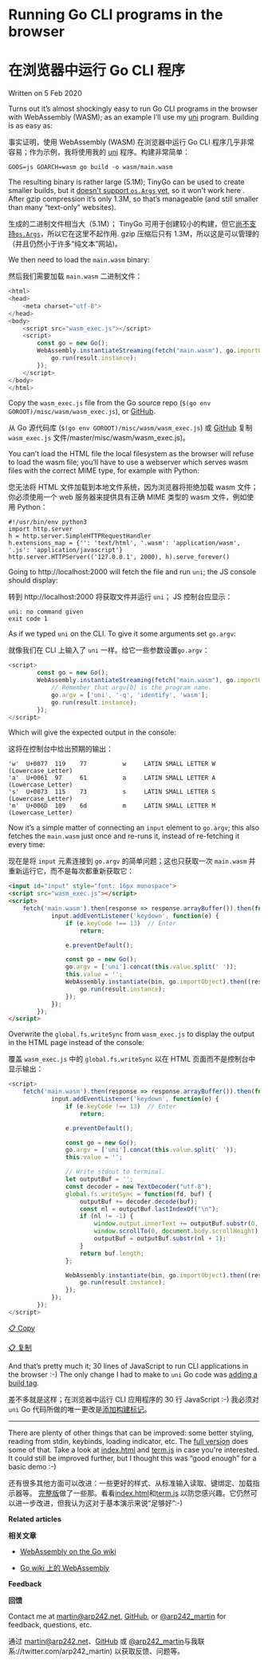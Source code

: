 # Running Go CLI programs in the browser

# 在浏览器中运行 Go CLI 程序

Written on 5 Feb 2020



Turns out it’s almost shockingly easy to run Go CLI programs in the browser with WebAssembly (WASM); as an example I’ll use my [uni](https://github.com/arp242/uni) program. Building is as easy as:

事实证明，使用 WebAssembly (WASM) 在浏览器中运行 Go CLI 程序几乎非常容易；作为示例，我将使用我的 [uni](https://github.com/arp242/uni) 程序。构建非常简单：

```
GOOS=js GOARCH=wasm go build -o wasm/main.wasm
```

The resulting binary is rather large (5.1M); TinyGo can be used to create smaller builds, but it [doesn't support `os.Args` yet](https://github.com/tinygo-org/tinygo/issues/541), so it won't work here . After gzip compression it’s only 1.3M, so that’s manageable (and still smaller than many “text-only” websites).

生成的二进制文件相当大（5.1M）； TinyGo 可用于创建较小的构建，但它[尚不支持`os.Args`](https://github.com/tinygo-org/tinygo/issues/541)，所以它在这里不起作用. gzip 压缩后只有 1.3M，所以这是可以管理的（并且仍然小于许多“纯文本”网站)。

We then need to load the `main.wasm` binary:

然后我们需要加载 `main.wasm` 二进制文件：

```js
<html>
<head>
    <meta charset="utf-8">
</head>
<body>
    <script src="wasm_exec.js"></script>
    <script>
        const go = new Go();
        WebAssembly.instantiateStreaming(fetch("main.wasm"), go.importObject).then((result) => {
            go.run(result.instance);
        });
    </script>
</body>
</html>
```

Copy the `wasm_exec.js` file from the Go source repo (`$(go env GOROOT)/misc/wasm/wasm_exec.js`), or [GitHub](https://github.com/golang/go/blob/master/misc/wasm/wasm_exec.js).

从 Go 源代码库 (`$(go env GOROOT)/misc/wasm/wasm_exec.js`) 或 [GitHub](https://github.com/golang/go/blob) 复制 `wasm_exec.js` 文件/master/misc/wasm/wasm_exec.js)。

You can’t load the HTML file the local filesystem as the browser will refuse to load the wasm file; you’ll have to use a webserver which serves wasm files with the correct MIME type, for example with Python:

您无法将 HTML 文件加载到本地文件系统，因为浏览器将拒绝加载 wasm 文件；你必须使用一个 web 服务器来提供具有正确 MIME 类型的 wasm 文件，例如使用 Python：

```
#!/usr/bin/env python3
import http.server
h = http.server.SimpleHTTPRequestHandler
h.extensions_map = {'': 'text/html', '.wasm': 'application/wasm', '.js': 'application/javascript'}
http.server.HTTPServer(('127.0.0.1', 2000), h).serve_forever()
```

Going to http://localhost:2000 will fetch the file and run `uni`; the JS console should display:

转到 http://localhost:2000 将获取文件并运行 `uni`； JS 控制台应显示：

```
uni: no command given
exit code 1
```

As if we typed `uni` on the CLI. To give it some arguments set `go.argv`:

就像我们在 CLI 上输入了 `uni` 一样。给它一些参数设置`go.argv`：

```js
<script>
        const go = new Go();
        WebAssembly.instantiateStreaming(fetch("main.wasm"), go.importObject).then((result) => {
            // Remember that argv[0] is the program name.
            go.argv = ['uni', '-q', 'identify', 'wasm'];
            go.run(result.instance);
        });
</script>
```

Which will give the expected output in the console:

这将在控制台中给出预期的输出：

```
'w'  U+0077  119    77          w     LATIN SMALL LETTER W (Lowercase_Letter)
'a'  U+0061  97     61          a     LATIN SMALL LETTER A (Lowercase_Letter)
's'  U+0073  115    73          s     LATIN SMALL LETTER S (Lowercase_Letter)
'm'  U+006D  109    6d          m     LATIN SMALL LETTER M (Lowercase_Letter)
```

Now it’s a simple matter of connecting an `input` element to `go.argv`; this also fetches the `main.wasm` just once and re-runs it, instead of re-fetching it every time:

现在是将 `input` 元素连接到 `go.argv` 的简单问题；这也只获取一次 `main.wasm` 并重新运行它，而不是每次都重新获取它：

```html
<input id="input" style="font: 16px monospace">
<script src="wasm_exec.js"></script>
<script>
    fetch('main.wasm').then(response => response.arrayBuffer()).then(function(bin) {
            input.addEventListener('keydown', function(e) {
                if (e.keyCode !== 13)  // Enter
                    return;

                e.preventDefault();

                const go = new Go();
                go.argv = ['uni'].concat(this.value.split(' '));
                this.value = '';
                WebAssembly.instantiate(bin, go.importObject).then((result) => {
                    go.run(result.instance);
                });
            });
        });
</script>
```

Overwrite the `global.fs.writeSync` from `wasm_exec.js` to display the output in the HTML page instead of the console:

覆盖 `wasm_exec.js` 中的 `global.fs.writeSync` 以在 HTML 页面而不是控制台中显示输出：

```js
<script>
    fetch('main.wasm').then(response => response.arrayBuffer()).then(function(bin) {
            input.addEventListener('keydown', function(e) {
                if (e.keyCode !== 13)  // Enter
                    return;

                e.preventDefault();

                const go = new Go();
                go.argv = ['uni'].concat(this.value.split(' '));
                this.value = '';

                // Write stdout to terminal.
                let outputBuf = '';
                const decoder = new TextDecoder("utf-8");
                global.fs.writeSync = function(fd, buf) {
                    outputBuf += decoder.decode(buf);
                    const nl = outputBuf.lastIndexOf("\n");
                    if (nl != -1) {
                        window.output.innerText += outputBuf.substr(0, nl + 1);
                        window.scrollTo(0, document.body.scrollHeight);
                        outputBuf = outputBuf.substr(nl + 1);
                    }
                    return buf.length;
                };

                WebAssembly.instantiate(bin, go.importObject).then((result) => {
                    go.run(result.instance);
                });
            });
        });
</script>
```

[📋 Copy](https://www.arp242.net/wasm-cli.html#)

[📋 复制](https://www.arp242.net/wasm-cli.html#)

And that’s pretty much it; 30 lines of JavaScript to run CLI applications in the browser :-) The only change I had to make to `uni` Go code was [adding a build tag](https://github.com/arp242/uni/commit/bfd9a565343bce6469c67ea2ae3accad597afcb4#diff-c5818bddd7e55bf1374be45465e95062).

差不多就是这样；在浏览器中运行 CLI 应用程序的 30 行 JavaScript :-) 我必须对 `uni` Go 代码所做的唯一更改是[添加构建标记](https://github.com/arp242/uni/commit/bfd9a565343bce6469c67ea2ae3accad597afcb4#diff-c5818bddd7e55bf1374be45465e95062)。

------

There are plenty of other things that can be improved: some better styling, reading from stdin, keybinds, loading indicator, etc. The [full version](https://arp242.github.io/uni-wasm/) does some of that. Take a look at [index.html](https://github.com/arp242/uni/blob/master/wasm/index.html) and [term.js](https://github.com/arp242/uni/blob/master/wasm/term.js) in case you're interested. It could still be improved further, but I thought this was “good enough” for a basic demo :-)

还有很多其他方面可以改进：一些更好的样式、从标准输入读取、键绑定、加载指示器等。 [完整版](https://arp242.github.io/uni-wasm/)做了一些那。看看[index.html](https://github.com/arp242/uni/blob/master/wasm/index.html)和[term.js](https://github.com/arp242/uni/blob/master/wasm/term.js) 以防您感兴趣。它仍然可以进一步改进，但我认为这对于基本演示来说“足够好”:-)

**Related articles**

**相关文章**

- [WebAssembly on the Go wiki](https://github.com/golang/go/wiki/WebAssembly)

- [Go wiki 上的 WebAssembly](https://github.com/golang/go/wiki/WebAssembly)

**Feedback**

**回馈**

Contact me at                 [martin@arp242.net](mailto:martin@arp242.net),                 [GitHub](https://github.com/arp242/arp242.net/issues/new), or                 [@arp242_martin](https://twitter.com/arp242_martin)                 for feedback, questions, etc. 

通过 [martin@arp242.net](mailto:martin@arp242.net)、[GitHub](https://github.com/arp242/arp242.net/issues/new) 或 [@arp242_martin](https)与我联系://twitter.com/arp242_martin) 以获取反馈、问题等。

